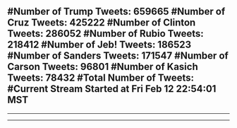 #Number of Trump Tweets: 659665
#Number of Cruz Tweets: 425222
#Number of Clinton Tweets: 286052
#Number of Rubio Tweets: 218412
#Number of Jeb! Tweets: 186523
#Number of Sanders Tweets: 171547
#Number of Carson Tweets: 96801
#Number of Kasich Tweets: 78432
#Total Number of Tweets:  
#Current Stream Started at Fri Feb 12 22:54:01 MST
---
---
---
